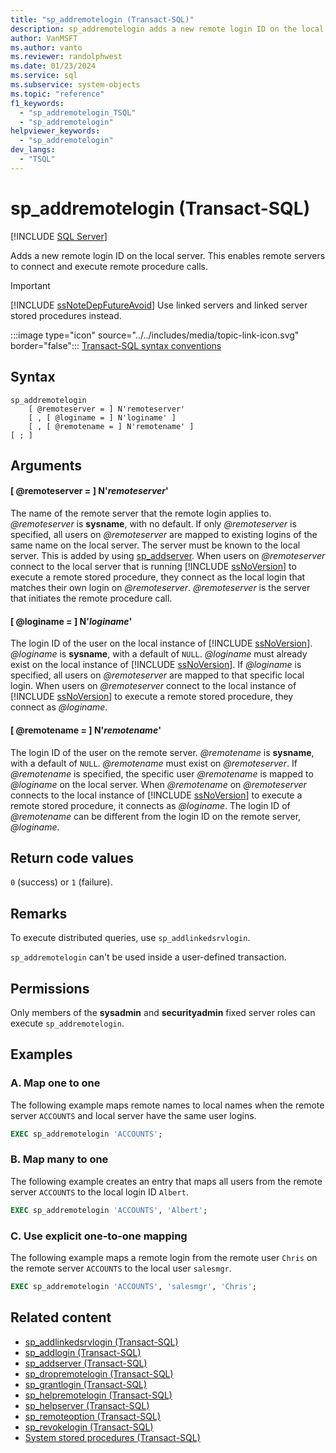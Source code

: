 ```yaml
---
title: "sp_addremotelogin (Transact-SQL)"
description: sp_addremotelogin adds a new remote login ID on the local server.
author: VanMSFT
ms.author: vanto
ms.reviewer: randolphwest
ms.date: 01/23/2024
ms.service: sql
ms.subservice: system-objects
ms.topic: "reference"
f1_keywords:
  - "sp_addremotelogin_TSQL"
  - "sp_addremotelogin"
helpviewer_keywords:
  - "sp_addremotelogin"
dev_langs:
  - "TSQL"
---
```

# sp_addremotelogin (Transact-SQL)

[!INCLUDE [SQL Server](../../includes/applies-to-version/sqlserver.md)]

Adds a new remote login ID on the local server. This enables remote servers to connect and execute remote procedure calls.

> [!IMPORTANT]  
> [!INCLUDE [ssNoteDepFutureAvoid](../../includes/ssnotedepfutureavoid-md.md)] Use linked servers and linked server stored procedures instead.

:::image type="icon" source="../../includes/media/topic-link-icon.svg" border="false"::: [Transact-SQL syntax conventions](../../t-sql/language-elements/transact-sql-syntax-conventions-transact-sql.md)

## Syntax

```syntaxsql
sp_addremotelogin
    [ @remoteserver = ] N'remoteserver'
    [ , [ @loginame = ] N'loginame' ]
    [ , [ @remotename = ] N'remotename' ]
[ ; ]
```

## Arguments

#### [ @remoteserver = ] N'*remoteserver*'

The name of the remote server that the remote login applies to. *@remoteserver* is **sysname**, with no default. If only *@remoteserver* is specified, all users on *@remoteserver* are mapped to existing logins of the same name on the local server. The server must be known to the local server. This is added by using [sp_addserver](sp-addserver-transact-sql.md). When users on *@remoteserver* connect to the local server that is running [!INCLUDE [ssNoVersion](../../includes/ssnoversion-md.md)] to execute a remote stored procedure, they connect as the local login that matches their own login on *@remoteserver*. *@remoteserver* is the server that initiates the remote procedure call.

#### [ @loginame = ] N'*loginame*'

The login ID of the user on the local instance of [!INCLUDE [ssNoVersion](../../includes/ssnoversion-md.md)]. *@loginame* is **sysname**, with a default of `NULL`. *@loginame* must already exist on the local instance of [!INCLUDE [ssNoVersion](../../includes/ssnoversion-md.md)]. If *@loginame* is specified, all users on *@remoteserver* are mapped to that specific local login. When users on *@remoteserver* connect to the local instance of [!INCLUDE [ssNoVersion](../../includes/ssnoversion-md.md)] to execute a remote stored procedure, they connect as *@loginame*.

#### [ @remotename = ] N'*remotename*'

The login ID of the user on the remote server. *@remotename* is **sysname**, with a default of `NULL`. *@remotename* must exist on *@remoteserver*. If *@remotename* is specified, the specific user *@remotename* is mapped to *@loginame* on the local server. When *@remotename* on *@remoteserver* connects to the local instance of [!INCLUDE [ssNoVersion](../../includes/ssnoversion-md.md)] to execute a remote stored procedure, it connects as *@loginame*. The login ID of *@remotename* can be different from the login ID on the remote server, *@loginame*.

## Return code values

`0` (success) or `1` (failure).

## Remarks

To execute distributed queries, use `sp_addlinkedsrvlogin`.

`sp_addremotelogin` can't be used inside a user-defined transaction.

## Permissions

Only members of the **sysadmin** and **securityadmin** fixed server roles can execute `sp_addremotelogin`.

## Examples

### A. Map one to one

The following example maps remote names to local names when the remote server `ACCOUNTS` and local server have the same user logins.

```sql
EXEC sp_addremotelogin 'ACCOUNTS';
```

### B. Map many to one

The following example creates an entry that maps all users from the remote server `ACCOUNTS` to the local login ID `Albert`.

```sql
EXEC sp_addremotelogin 'ACCOUNTS', 'Albert';
```

### C. Use explicit one-to-one mapping

The following example maps a remote login from the remote user `Chris` on the remote server `ACCOUNTS` to the local user `salesmgr`.

```sql
EXEC sp_addremotelogin 'ACCOUNTS', 'salesmgr', 'Chris';
```

## Related content

- [sp_addlinkedsrvlogin (Transact-SQL)](sp-addlinkedsrvlogin-transact-sql.md)
- [sp_addlogin (Transact-SQL)](sp-addlogin-transact-sql.md)
- [sp_addserver (Transact-SQL)](sp-addserver-transact-sql.md)
- [sp_dropremotelogin (Transact-SQL)](sp-dropremotelogin-transact-sql.md)
- [sp_grantlogin (Transact-SQL)](sp-grantlogin-transact-sql.md)
- [sp_helpremotelogin (Transact-SQL)](sp-helpremotelogin-transact-sql.md)
- [sp_helpserver (Transact-SQL)](sp-helpserver-transact-sql.md)
- [sp_remoteoption (Transact-SQL)](sp-remoteoption-transact-sql.md)
- [sp_revokelogin (Transact-SQL)](sp-revokelogin-transact-sql.md)
- [System stored procedures (Transact-SQL)](system-stored-procedures-transact-sql.md)
